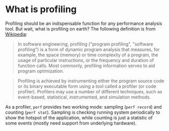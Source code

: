 # What is profiling

Profiling should be an indispensable function for any performance analysis tool. But wait, what is profiling on earth? The following definition is from [Wikipedia](https://en.wikipedia.org/wiki/Profiling_(computer_programming)):  

> In software engineering, profiling ("program profiling", "software profiling") is a form of dynamic program analysis that measures, for example, the space (memory) or time complexity of a program, the usage of particular instructions, or the frequency and duration of function calls. Most commonly, profiling information serves to aid program optimization.

> Profiling is achieved by instrumenting either the program source code or its binary executable form using a tool called a profiler (or code profiler). Profilers may use a number of different techniques, such as event-based, statistical, instrumented, and simulation methods.  

As a profiler, `perf` provides two working mode: sampling (`perf record`) and counting (`perf stat`). Sampling is checking running system periodically to show the hotspot of the application, while counting is just a statistic of some events (mostly need support from underlying hardware).  